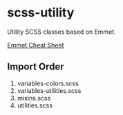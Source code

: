 # scss-utility
Utility SCSS classes based on Emmet.

[Emmet Cheat Sheet](https://docs.emmet.io/cheat-sheet/)

## Import Order
1. variables-colors.scss
2. variables-utilities.scss
3. mixins.scss
4. utilities.scss
